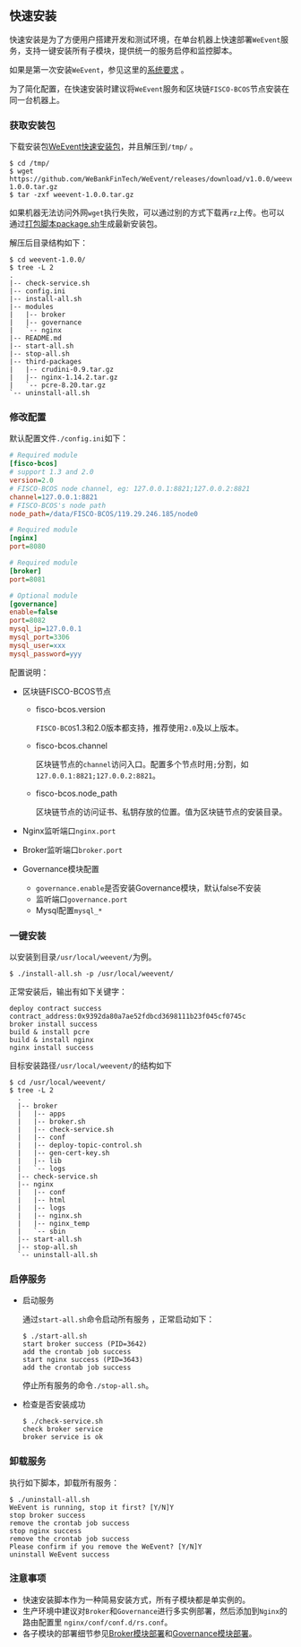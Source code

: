 ## 快速安装

快速安装是为了方便用户搭建开发和测试环境，在单台机器上快速部署`WeEvent`服务，支持一键安装所有子模块，提供统一的服务启停和监控脚本。

如果是第一次安装`WeEvent`，参见这里的[系统要求](./environment.html) 。

为了简化配置，在快速安装时建议将`WeEvent`服务和区块链`FISCO-BCOS`节点安装在同一台机器上。

### 获取安装包

下载安装包[WeEvent快速安装包](https://github.com/WeBankFinTech/WeEvent/releases/download/v1.0.0/weevent-0.9.0.tar.gz)，并且解压到`/tmp/` 。

```shell
$ cd /tmp/
$ wget https://github.com/WeBankFinTech/WeEvent/releases/download/v1.0.0/weevent-1.0.0.tar.gz
$ tar -zxf weevent-1.0.0.tar.gz
```

如果机器无法访问外网`wget`执行失败，可以通过别的方式下载再`rz`上传。也可以通过[打包脚本package.sh](https://github.com/WeBankFinTech/WeEvent/blob/master/weevent-build/package.sh)生成最新安装包。

解压后目录结构如下：

```
$ cd weevent-1.0.0/ 
$ tree -L 2
.
|-- check-service.sh
|-- config.ini
|-- install-all.sh
|-- modules
|   |-- broker
|   |-- governance
|   `-- nginx
|-- README.md
|-- start-all.sh
|-- stop-all.sh
|-- third-packages
|   |-- crudini-0.9.tar.gz
|   |-- nginx-1.14.2.tar.gz
|   `-- pcre-8.20.tar.gz
`-- uninstall-all.sh
```
### 修改配置

默认配置文件`./config.ini`如下：

```ini
# Required module
[fisco-bcos]
# support 1.3 and 2.0
version=2.0
# FISCO-BCOS node channel, eg: 127.0.0.1:8821;127.0.0.2:8821
channel=127.0.0.1:8821
# FISCO-BCOS's node path
node_path=/data/FISCO-BCOS/119.29.246.185/node0

# Required module
[nginx]
port=8080

# Required module
[broker]
port=8081

# Optional module
[governance]
enable=false
port=8082
mysql_ip=127.0.0.1
mysql_port=3306
mysql_user=xxx
mysql_password=yyy
```

配置说明：  

- 区块链FISCO-BCOS节点

  - fisco-bcos.version

    `FISCO-BCOS`1.3和2.0版本都支持，推荐使用`2.0`及以上版本。


  - fisco-bcos.channel

    区块链节点的`channel`访问入口。配置多个节点时用`;`分割，如`127.0.0.1:8821;127.0.0.2:8821`。

  - fisco-bcos.node_path

    区块链节点的访问证书、私钥存放的位置。值为区块链节点的安装目录。

- Nginx监听端口`nginx.port`

- Broker监听端口`broker.port`

- Governance模块配置

  - `governance.enable`是否安装Governance模块，默认false不安装
  - 监听端口`governance.port`
  - Mysql配置`mysql_*`

### 一键安装

以安装到目录`/usr/local/weevent/`为例。

```shell
$ ./install-all.sh -p /usr/local/weevent/
```

正常安装后，输出有如下关键字：

```
deploy contract success
contract_address:0x9392da80a7ae52fdbcd3698111b23f045cf0745c
broker install success
build & install pcre
build & install nginx
nginx install success
```

目标安装路径`/usr/local/weevent/`的结构如下

```
$ cd /usr/local/weevent/
$ tree -L 2
  .
  |-- broker					    
  |   |-- apps
  |   |-- broker.sh
  |   |-- check-service.sh
  |   |-- conf
  |   |-- deploy-topic-control.sh
  |   |-- gen-cert-key.sh
  |   |-- lib  
  |   `-- logs
  |-- check-service.sh				
  |-- nginx					    	
  |   |-- conf
  |   |-- html
  |   |-- logs
  |   |-- nginx.sh
  |   |-- nginx_temp
  |   `-- sbin   
  |-- start-all.sh					
  |-- stop-all.sh				    
  `-- uninstall-all.sh				
```
### 启停服务

- 启动服务

  通过`start-all.sh`命令启动所有服务 ，正常启动如下：

  ```shell
  $ ./start-all.sh
  start broker success (PID=3642)
  add the crontab job success
  start nginx success (PID=3643)
  add the crontab job success
  ```

  停止所有服务的命令`./stop-all.sh`。

- 检查是否安装成功

  ```shell
  $ ./check-service.sh
  check broker service 
  broker service is ok
  ```

### 卸载服务

执行如下脚本，卸载所有服务：

  ```shell
$ ./uninstall-all.sh
WeEvent is running, stop it first? [Y/N]Y
stop broker success
remove the crontab job success
stop nginx success
remove the crontab job success
Please confirm if you remove the WeEvent? [Y/N]Y
uninstall WeEvent success 
  ```

### 注意事项

- 快速安装脚本作为一种简易安装方式，所有子模块都是单实例的。  
- 生产环境中建议对`Broker`和`Governance`进行多实例部署，然后添加到`Nginx`的路由配置里 `nginx/conf/conf.d/rs.conf`。  
- 各子模块的部署细节参见[Broker模块部署](./module/broker.html)和[Governance模块部署](./module/governance.html)。

